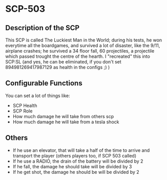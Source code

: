 # SCP-503

## Description of the SCP
This SCP is called The Luckiest Man in the World; during his tests, he won everytime all the boardgames, and survived a lot of disaster, like the 9/11, airplane crashes; he survived a 34 floor fall, 60 projectiles, a projectile which passed trought the centre of the hearth. I "recreated" this into SCP:SL (and yes, he can be eliminated, if you don't set 894981269417987129 as health in the configs ;) )


## Configurable Functions
You can set a lot of things like:
- SCP Health
- SCP Role
- How much damage he will take from others scp
- How much damage he will take from a tesla shock


## Others
- If he use an elevator, that will take a half of the time to arrive and transport the player (others players too, if SCP 503 called)
- If he use a RADIO, the drain of the battery will be divided by 2
- If he fall, the damage he should take will be divided by 3
- If he get shot, the damage he should be will be divided by 2
